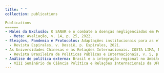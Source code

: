 ```yaml
---
title: " "
collection: publications

Publications
======
- Males da Exclusão: O SANAR e o combate a doenças negligenciadas em Pernambuco. SILVA JÚNIOR, J. A.; AVELINO, Breno; BATISTA, Danillo Rafael (2022).
  - Meta: Avaliação, v. 14, p. 25, 2022.
- Eleições, Pandemia e Protocolos: Adaptações institucionais para as eleições presidenciais da Bolívia e do Equador em tempos de covid-19. BATISTA, Danillo; PIRES DE LIMA, Bruna (2021)
  - Revista Espirales, v. Dossiê, p. Espirales, 2021.  
- As Universidades Chinesas e as Relações Internacionais. COSTA LIMA, Marcos; BARBOSA, Victor; ALBUQUERQUE, Tatiane; BATISTA, Danillo Rafael (2020)
  - Revista Brasileira de Políticas Públicas e Internacionais, v. 5, p. 5-24, 2020.
- Análise de política externa: Brasil e a integração regional no âmbito do Mercosul. BATISTA, Danillo Rafael (2019)
  - VIII Seminário de Ciência Política e Relações Internacionais da UFPE.
---
```

